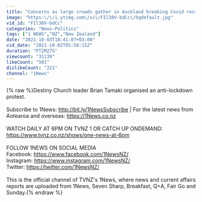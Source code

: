 ```yaml
---
title: "Concerns as large crowds gather in Auckland breaking Covid restrictions"
image: "https:\/\/i.ytimg.com\/vi\/FIl38V-bdCc\/hqdefault.jpg"
vid_id: "FIl38V-bdCc"
categories: "News-Politics"
tags: ["1 NEWS","NZ","New Zealand"]
date: "2021-10-03T18:41:07+03:00"
vid_date: "2021-10-02T05:58:15Z"
duration: "PT2M27S"
viewcount: "31139"
likeCount: "501"
dislikeCount: "221"
channel: "1News"
---
```

{% raw %}Destiny Church leader Brian Tamaki organised an anti-lockdown protest.<br /><br />Subscribe to 1News: <a rel="nofollow" target="blank" href="http://bit.ly/1NewsSubscribe">http://bit.ly/1NewsSubscribe</a> | For the latest news from Aotearoa and overseas: <a rel="nofollow" target="blank" href="https://1News.co.nz">https://1News.co.nz</a><br /><br />WATCH DAILY AT 6PM ON TVNZ 1 OR CATCH UP ONDEMAND: <br /><a rel="nofollow" target="blank" href="https://www.tvnz.co.nz/shows/one-news-at-6pm">https://www.tvnz.co.nz/shows/one-news-at-6pm</a><br /><br />FOLLOW 1NEWS ON SOCIAL MEDIA <br />Facebook: <a rel="nofollow" target="blank" href="https://www.facebook.com/1NewsNZ/">https://www.facebook.com/1NewsNZ/</a> <br />Instagram: <a rel="nofollow" target="blank" href="https://www.instagram.com/1NewsNZ/">https://www.instagram.com/1NewsNZ/</a> <br />Twitter: <a rel="nofollow" target="blank" href="https://twitter.com/1NewsNZ/">https://twitter.com/1NewsNZ/</a><br /><br />This is the official channel of TVNZ's 1News, where news and current affairs reports are uploaded from 1News, Seven Sharp, Breakfast, Q+A, Fair Go and Sunday.{% endraw %}
